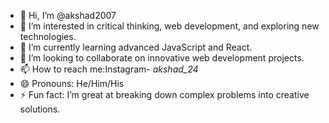 - 👋 Hi, I’m @akshad2007
- 👀 I’m interested in critical thinking, web development, and exploring new technologies.
- 🌱 I’m currently learning advanced JavaScript and React.
- 💞️ I’m looking to collaborate on innovative web development projects.
- 📫 How to reach me:Instagram- _akshad_24_
- 😄 Pronouns: He/Him/His
- ⚡ Fun fact: I’m great at breaking down complex problems into creative solutions. 
<!---
akshad2007/akshad2007 is a ✨ special ✨ repository because its `README.md` (this file) appears on your GitHub profile.
You can click the Preview link to take a look at your changes.
--->
